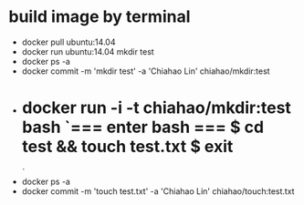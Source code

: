 # build image by terminal
  * docker pull ubuntu:14.04
  * docker run ubuntu:14.04 mkdir test
  * docker ps -a
  * docker commit -m 'mkdir test' -a 'Chiahao Lin' <A container ID> chiahao/mkdir:test
  * docker run -i -t chiahao/mkdir:test bash
    `=== enter bash ===
      $ cd test && touch test.txt
      $ exit
    ===
    `
  * docker ps -a
  * docker commit -m 'touch test.txt' -a 'Chiahao Lin' <A container ID> chiahao/touch:test.txt
